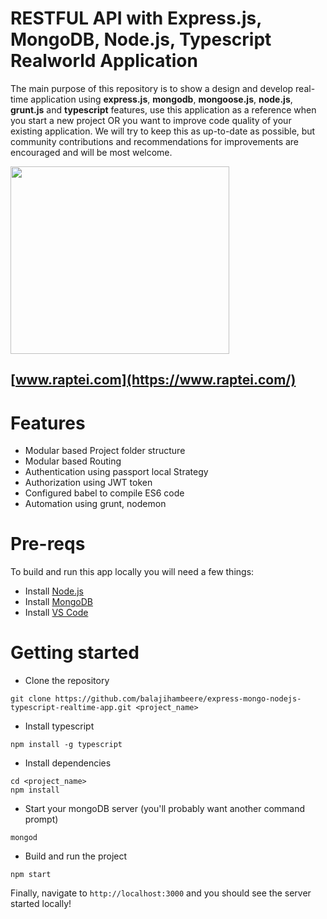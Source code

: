 # RESTFUL API with Express.js, MongoDB, Node.js, Typescript Realworld Application
The main purpose of this repository is to show a design and develop real-time application using **express.js**, **mongodb**, **mongoose.js**, **node.js**, **grunt.js** and **typescript** features, use this application as a reference when you start a new project OR you want to improve code quality of your existing application. We will try to keep this as up-to-date as possible, but community contributions and recommendations for improvements are encouraged and will be most welcome.




<img src="https://yt3.ggpht.com/a/AGF-l793nM79HE9zfuL0DKN5Gb-MsCM_v3nDt2S1kQ=s900-c-k-c0xffffffff-no-rj-mo" width="350" height="300">

## [www.raptei.com](https://www.raptei.com/)

# Features
- Modular based Project folder structure
- Modular based Routing
- Authentication using passport local Strategy
- Authorization using JWT token
- Configured babel to compile ES6 code
- Automation using grunt, nodemon


# Pre-reqs
To build and run this app locally you will need a few things:
- Install [Node.js](https://nodejs.org/en/)
- Install [MongoDB](https://docs.mongodb.com/manual/installation/)
- Install [VS Code](https://code.visualstudio.com/)

# Getting started
- Clone the repository
 
```
git clone https://github.com/balajihambeere/express-mongo-nodejs-typescript-realtime-app.git <project_name>

```

- Install typescript 

```
npm install -g typescript

```

- Install dependencies

```
cd <project_name>
npm install

```

- Start your mongoDB server (you'll probably want another command prompt)

```
mongod

```
- Build and run the project


```
npm start
```


Finally, navigate to `http://localhost:3000` and you should see the server started locally!

